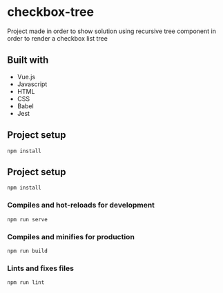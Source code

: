 # checkbox-tree
Project made in order to show solution using recursive tree component in order to render a checkbox list tree

## Built with
- Vue.js
- Javascript
- HTML
- CSS
- Babel
- Jest

## Project setup
```
npm install
```

## Project setup
```
npm install
```

### Compiles and hot-reloads for development
```
npm run serve
```

### Compiles and minifies for production
```
npm run build
```

### Lints and fixes files
```
npm run lint
```